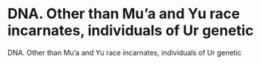 # DNA. Other than Mu’a and Yu race incarnates, individuals of Ur genetic

DNA. Other than Mu’a and Yu race incarnates, individuals of Ur genetic
